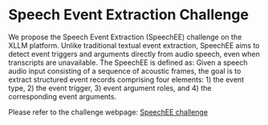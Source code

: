 # Speech Event Extraction Challenge

We propose the Speech Event Extraction (SpeechEE) challenge on the XLLM platform. Unlike traditional textual event extraction, SpeechEE aims to detect event triggers and arguments directly from audio speech, even when transcripts are unavailable. The SpeechEE is defined as: Given a speech audio input consisting of a sequence of acoustic frames, the goal is to extract structured event records comprising four elements: 1) the event type, 2) the event trigger, 3) event argument roles, and 4) the corresponding event arguments.
                        
Please refer to the challenge webpage: [SpeechEE challenge](https://speechee.github.io/challenge.github.io/)
